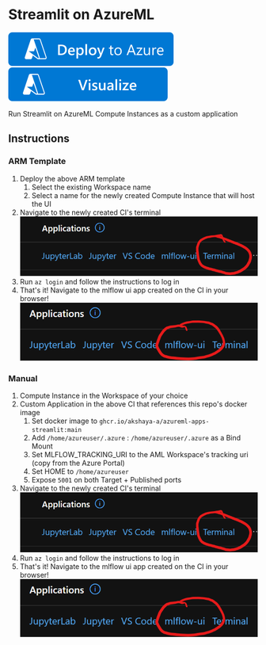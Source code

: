 # Streamlit on AzureML

[![Deploy To Azure](https://raw.githubusercontent.com/Azure/azure-quickstart-templates/master/1-CONTRIBUTION-GUIDE/images/deploytoazure.svg?sanitize=true)](https://portal.azure.com/#create/Microsoft.Template/uri/https%3A%2F%2Fraw.githubusercontent.com%2Fakshaya-a%2Fazureml-apps%2Fmain%2streamlit%2Fdeploy-ci.json)
[![Visualize](https://raw.githubusercontent.com/Azure/azure-quickstart-templates/master/1-CONTRIBUTION-GUIDE/images/visualizebutton.svg?sanitize=true)](http://armviz.io/#/?load=https%3A%2F%2Fraw.githubusercontent.com%2Fakshaya-a%2Fazureml-apps%2Fmain%2Fstreamlit%2Fdeploy-ci.json)

Run Streamlit on AzureML Compute Instances as a custom application

## Instructions

### ARM Template

1. Deploy the above ARM template
   1. Select the existing Workspace name
   1. Select a name for the newly created Compute Instance that will host the UI
1. Navigate to the newly created CI's terminal
   ![login](./images/terminal-for-az-login.png)
1. Run `az login` and follow the instructions to log in
1. That's it! Navigate to the mlflow ui app created on the CI in your browser!
   ![ui](./images/mlflow-ui-link.png)

### Manual

1. Compute Instance in the Workspace of your choice
1. Custom Application in the above CI that references this repo's docker image
   1. Set docker image to `ghcr.io/akshaya-a/azureml-apps-streamlit:main`
   1. Add `/home/azureuser/.azure` : `/home/azureuser/.azure` as a Bind Mount
   1. Set MLFLOW_TRACKING_URI to the AML Workspace's tracking uri (copy from the Azure Portal)
   1. Set HOME to `/home/azureuser`
   1. Expose `5001` on both Target + Published ports
1. Navigate to the newly created CI's terminal
   ![login](./images/terminal-for-az-login.png)
1. Run `az login` and follow the instructions to log in
1. That's it! Navigate to the mlflow ui app created on the CI in your browser!
   ![ui](./images/mlflow-ui-link.png)
